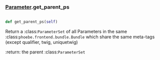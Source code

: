 ### [Parameter](Parameter.md).get_parent_ps

```py

def get_parent_ps(self)

```



Return a :class:`ParameterSet` of all Parameters in the same
:class:`phoebe.frontend.bundle.Bundle` which share the same
meta-tags (except qualifier, twig, uniquetwig)

:return: the parent :class:`ParameterSet`

